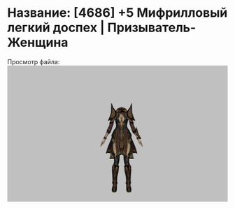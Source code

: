 # Название: [4686] +5 Мифрилловый легкий доспех | Призыватель-Женщина

Просмотр файла:
![p090021.png](p090021.png)